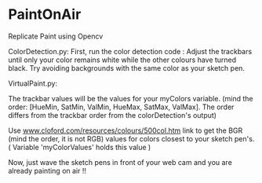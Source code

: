 # PaintOnAir
Replicate Paint using Opencv

ColorDetection.py:
First, run the color detection code :
  Adjust the trackbars until only your color remains white while the other colours have turned black. Try avoiding backgrounds with the same color as your sketch pen.

VirtualPaint.py:

The trackbar values will be the values for your myColors variable. (mind the order: [HueMin, SatMin, ValMin, HueMax, SatMax, ValMax].
The order differs from the trackbar order from the colorDetection's output)

Use www.cloford.com/resources/colours/500col.htm link to get the BGR (mind the order, it is not RGB) values for colors closest to your sketch pen's. ( Variable 'myColorValues' holds this value ) 
 
 Now, just wave the sketch pens in front of your web cam and you are already painting on air !!
